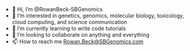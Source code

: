 - 👋 Hi, I’m @RowanBeck-SBGenomics
- 👀 I’m interested in genetics, genomics, molecular biology, toxicology, cloud computing, and science communication
- 🌱 I’m currently learning to write code tutorials
- 💞️ I’m looking to collaborate on anything and everything
- 📫 How to reach me Rowan.Beck@SBGenomics.com

<!---
RowanBeck-SBGenomics/RowanBeck-SBGenomics is a ✨ special ✨ repository because its `README.md` (this file) appears on your GitHub profile.
You can click the Preview link to take a look at your changes.
--->
